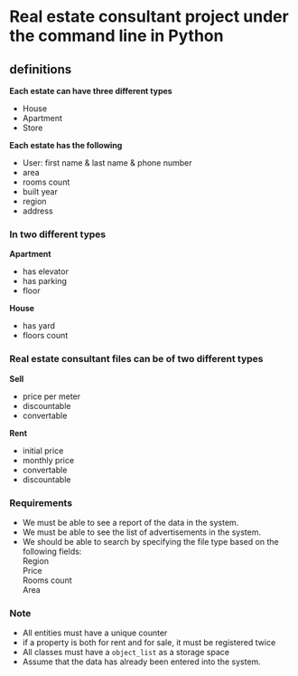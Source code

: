 # Real estate consultant project under the command line in Python

## definitions
__Each estate can have three different types__
- House
- Apartment
- Store

__Each estate has the following__
- User: first name & last name & phone number
- area
- rooms count
- built year
- region
- address

### In two different types
__Apartment__
- has elevator
- has parking
- floor
  
__House__
- has yard
- floors count

### Real estate consultant files can be of two different types
__Sell__
- price per meter
- discountable
- convertable

__Rent__
- initial price
- monthly price
- convertable
- discountable

### Requirements
- We must be able to see a report of the data in the system.
- We must be able to see the list of advertisements in the system.
- We should be able to search by specifying the file type based on the following fields: <br />
Region <br /> Price <br /> Rooms count <br /> Area

### Note
- All entities must have a unique counter
- if a property is both for rent and for sale, it must be registered twice
- All classes must have a `object_list` as a storage space
- Assume that the data has already been entered into the system.
